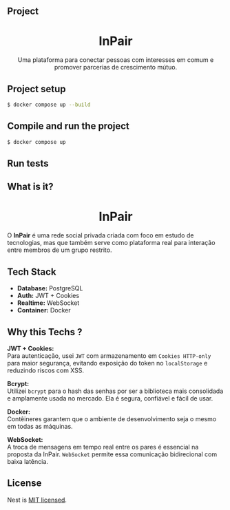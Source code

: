 ## Project
<h1 align="center">InPair</h1>
<p align="center">Uma plataforma para conectar pessoas com interesses em comum e promover parcerias de crescimento mútuo.</p>

## Project setup

```bash
$ docker compose up --build
```

## Compile and run the project
```bash
$ docker compose up
```
## Run tests

## What is it?
<h1 align="center">InPair</h1>
<p>O <strong>InPair</strong> é uma rede social privada criada com foco em estudo de tecnologias, mas que também serve como plataforma real para interação entre membros de um grupo restrito.</p>

## Tech Stack 
<ul>    
<li><strong>Database:</strong> PostgreSQL</li>
<li><strong>Auth:</strong> JWT + Cookies</li> 
<li><strong>Realtime:</strong> WebSocket</li>
<li><strong>Container:</strong> Docker</li> 
</ul>

## Why this Techs ? 
<p>
  <strong>JWT + Cookies:</strong><br />
  Para autenticação, usei <code>JWT</code> com armazenamento em <code>Cookies HTTP-only</code> para maior segurança, evitando exposição do token no <code>localStorage</code> e reduzindo riscos com XSS.
</p>

<p>
  <strong>Bcrypt:</strong><br />
  Utilizei <code>bcrypt</code> para o hash das senhas por ser a biblioteca mais consolidada e amplamente usada no mercado. Ela é segura, confiável e fácil de usar.
</p>

<p>
  <strong>Docker:</strong><br />
  Contêineres garantem que o ambiente de desenvolvimento seja o mesmo em todas as máquinas.
</p>

<p>
  <strong>WebSocket:</strong><br />
  A troca de mensagens em tempo real entre os pares é essencial na proposta da InPair. <code>WebSocket</code> permite essa comunicação bidirecional com baixa latência.
</p>

## License

Nest is [MIT licensed](https://github.com/nestjs/nest/blob/master/LICENSE).

